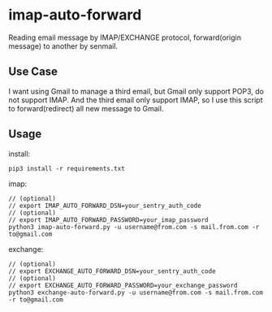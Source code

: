 # imap-auto-forward

Reading email message by IMAP/EXCHANGE protocol, forward(origin message) to another by senmail.

## Use Case

I want using Gmail to manage a third email, but Gmail only support POP3,
do not support IMAP.
And the third email only support IMAP,
so I use this script to forward(redirect) all new message to Gmail.

## Usage

install:

```
pip3 install -r requirements.txt
```

imap:

```
// (optional)
// export IMAP_AUTO_FORWARD_DSN=your_sentry_auth_code
// (optional)
// export IMAP_AUTO_FORWARD_PASSWORD=your_imap_password
python3 imap-auto-forward.py -u username@from.com -s mail.from.com -r to@gmail.com
```

exchange:

```
// (optional)
// export EXCHANGE_AUTO_FORWARD_DSN=your_sentry_auth_code
// (optional)
// export EXCHANGE_AUTO_FORWARD_PASSWORD=your_exchange_password
python3 exchange-auto-forward.py -u username@from.com -s mail.from.com -r to@gmail.com
```
